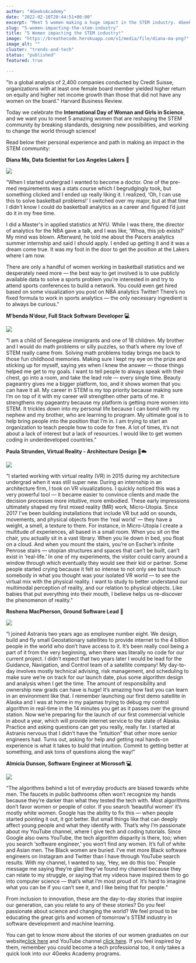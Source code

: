 ```yaml
---
author: "4GeeksAcademy"
date: "2022-02-10T20:44:51+00:00"
excerpt: "Meet 5 women making a huge impact in the STEM industry. 4Geeks Academy celebrates their contributions and encourages diversity in tech."
slug: "5-women-impacting-the-stem-industry"
title: "5 Women impacting the STEM industry!"
image: "https://breathecode.herokuapp.com/v1/media/file/diana-ma-png?"
image_alt: ""
cluster: "trends-and-tech"
status: "published"
featured: true

---
```


"In a global analysis of 2,400 companies conducted by Credit Suisse, organizations with at least one female board member yielded higher return on equity and higher net income growth than those that did not have any women on the board." Harvard Business Review.

Today we celebrate the **International Day of Woman and Girls in Science**, and we want you to meet 5 amazing women that are reshaping the STEM community by breaking standards, designing new possibilities, and working to change the world through science! 

Read below their personal experience and path in making an impact in the STEM community:


**Diana Ma, Data Scientist for Los Angeles Lakers 🏀**

![](https://breathecode.herokuapp.com/v1/media/file/diana-ma-png?)

“When I started undergrad I wanted to become a doctor. One of the pre-med requirements was a stats course which I begrudgingly took, but something clicked and I ended up really liking it. I realized, ‘Oh, I can use this to solve basketball problems!’ I switched over my major, but at that time I didn’t know I could do basketball analytics as a career and figured I’d just do it in my free time. 

I did a Master's in applied statistics at NYU. While I was there, the director of analytics for the NBA gave a talk, and I was like, ‘Whoa, this job exists?’ My mind was blown. Afterward, he told me about the Pacers analytics summer internship and said I should apply. I ended up getting it and it was a dream come true. It was my foot in the door to get the position at the Lakers where I am now.

There are only a handful of women working in basketball statistics and we desperately need more — the best way to get involved is to use publicly available data to solve a sports problem you’re interested in and try to attend sports conferences to build a network. You could even get hired based on some visualization you post on NBA analytics Twitter! There’s no fixed formula to work in sports analytics — the only necessary ingredient is to always be curious."

**M’benda N’dour, Full Stack Software Developer 💻**

![](https://breathecode.herokuapp.com/v1/media/file/mbenda-ndour-jpeg?)

“I am a child of Senegalese immigrants and one of 18 children. My brother and I would do math problems or silly puzzles, so that’s where my love of STEM really came from. Solving math problems today brings me back to those fun childhood memories.
Making sure I kept my eye on the prize and sticking up for myself, saying yes when I knew the answer — those things helped me get to my goals. I want to tell people to always speak with their chest, go into a room, and take the lead role — every single time.
Beauty pageantry gives me a bigger platform, too, and it shows women that you can have it all. My career in STEM is my top priority because making sure I’m on top of it with my career will strengthen other parts of me. It strengthens my pageantry because my platform is getting more women into STEM. It trickles down into my personal life because I can bond with my nephew and my brother, who are learning to program. My ultimate goal is to help bring people into the position that I’m in. I am trying to start an organization to teach people how to code for free. A lot of times, it’s not about a lack of interest but a lack of resources. I would like to get women coding in underdeveloped countries.”

**Paula Strunden, Virtual Reality - Architecture Design 📐☁️**

![](https://breathecode.herokuapp.com/v1/media/file/paula-strunden-jpeg?) 

“I started working with virtual reality (VR) in 2015 during my architecture undergrad when it was still super new. During an internship in an architecture firm, I took on VR visualizations. I quickly noticed this was a very powerful tool — it became easier to convince clients and made the decision processes more intuitive, more embodied. 
These early impressions ultimately shaped my first mixed reality (MR) work, Micro-Utopia. Since 2017 I’ve been building installations that include VR but add on sounds, movements, and physical objects from the ‘real world’ — they have a weight, a smell, a texture to them. For instance, in Micro-Utopia I create a multitude of experiences, all based in a small room. When you sit on the chair, you actually sit in a vast library. When you lie down in bed, you float on a cloud. And when you mount the stairs, you’re on Escher’s infinite Penrose stairs — utopian structures and spaces that can’t be built, can’t exist in ‘real-life.’ 
In one of my experiments, the visitor could carry around a window through which eventually they would see their kid or partner. Some people started crying because it felt so intense to not only see but touch somebody in what you thought was your isolated VR world — to see the virtual mix with the physical reality.
I want to study to better understand our multimodal perception of reality, and our relation to physical objects. Like babies that put everything into their mouth, I believe helps us re-discover the phenomenon of reality."

**Roshena MacPherson, Ground Software Lead 🚀**

![](https://breathecode.herokuapp.com/v1/media/file/roshena-macpherson-jpeg?) 

“I joined Astranis two years ago as employee number eight. We design, build and fly small Geostationary satellites to provide internet to the 4 billion people in the world who don’t have access to it. It’s been really cool being a part of it from the very beginning, when there was literally no code for our current project. 
I didn’t expect that two years later I would be lead for the Guidance, Navigation, and Control team of a satellite company! My day-to-day involves mostly technical advising, risk management, and scheduling to make sure we’re on track for our launch date, plus some algorithm design and analysis when I get the time. 
The amount of responsibility and ownership new grads can have is huge! It’s amazing how fast you can learn in an environment like that. I remember launching our first demo satellite in Alaska and I was at home in my pajamas trying to debug my control algorithm in real-time in the 14 minutes you get as it passes over the ground station. Now we’re preparing for the launch of our first commercial vehicle in about a year, which will provide internet service to the state of Alaska.
Practice and asking questions can get you really, really far. I started at Astranis nervous that I didn’t have the “intuition” that other more senior engineers had. Turns out, asking for help and getting real hands-on experience is what it takes to build that intuition. Commit to getting better at something, and ask tons of questions along the way!”

**Almicia Dunson, Software Engineer at Microsoft 💻**

![](https://breathecode.herokuapp.com/v1/media/file/almicia-dunson-jpeg?)

“The algorithms behind a lot of everyday products are biased towards white men. The faucets in public bathrooms often won’t recognize my hands because they’re darker than what they tested the tech with. Most algorithms don’t favor women or people of color. 
If you search ‘beautiful women’ it’s mostly white women. Google has the ability to fix this — when people started pointing it out, it got better. But small things like that can deeply affect young people and what they identify with.
That’s why I’m passionate about my YouTube channel, where I give tech and coding tutorials. Since Google also owns YouTube, the tech algorithm disparity is there, too; when you search ‘software engineer,’ you won’t find any women. It’s full of white and Asian men. The Black women are buried. I’ve met more Black software engineers on Instagram and Twitter than I have through YouTube search results.
With my channel, I wanted to say, ‘Hey, we do this too.’ People message me saying they’re glad they’ve found my channel because they can relate to my struggle, or saying that my videos have inspired them to go into computer science — that’s what I’m most proud of. It’s hard to imagine what you can be if you can’t see it, and I like being that for people.”
	
From inclusion to innovation, these are the day-to-day stories that inspire our generation, can you relate to any of these stories? Do you feel passionate about science and changing the world? We feel proud to be educating the great girls and women of tomorrow's STEM industry in software development and machine learning.

You can get to know more about the stories of our women graduates on our website[click here](https://4geeksacademy.com/us/testimonials) and YouTube channel [click here](https://www.youtube.com/watch?v=PWkgaAT8pHg). If you feel inspired by them, remember you could become a tech professional too, it only takes a quick look into our 4Geeks Academy programs.
